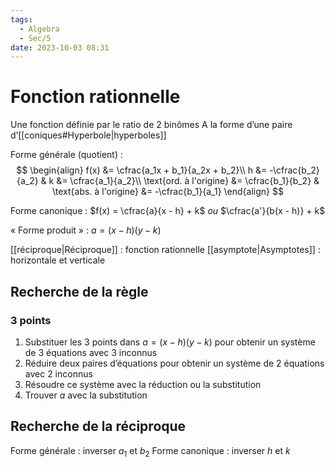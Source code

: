 ```yaml
---
tags:
  - Algebra
  - Sec/5
date: 2023-10-03 08:31
---
```


# Fonction rationnelle

Une fonction définie par le ratio de 2 binômes
A la forme d’une paire d’[[coniques#Hyperbole|hyperboles]]

Forme générale (quotient) :
$$
\begin{align}
f(x) &= \cfrac{a_1x + b_1}{a_2x + b_2}\\
h &= -\cfrac{b_2}{a_2} & k &= \cfrac{a_1}{a_2}\\
\text{ord. à l'origine} &= \cfrac{b_1}{b_2} & \text{abs. à l'origine} &= -\cfrac{b_1}{a_1}
\end{align}
$$

Forme canonique :
$f(x) = \cfrac{a}{x - h} + k$ *ou* $\cfrac{a'}{b(x - h)} + k$

« Forme produit » :
$a = (x - h)(y - k)$

[[réciproque|Réciproque]] : fonction rationnelle
[[asymptote|Asymptotes]] : horizontale et verticale

## Recherche de la règle

### 3 points

1. Substituer les 3 points dans $a = (x - h)(y - k)$ pour obtenir un système de 3 équations avec 3 inconnus
2. Réduire deux paires d’équations pour obtenir un système de 2 équations avec 2 inconnus
3. Résoudre ce système avec la réduction ou la substitution
4. Trouver $a$ avec la substitution

## Recherche de la réciproque

Forme générale : inverser $a_1$ et $b_2$
Forme canonique : inverser $h$ et $k$
